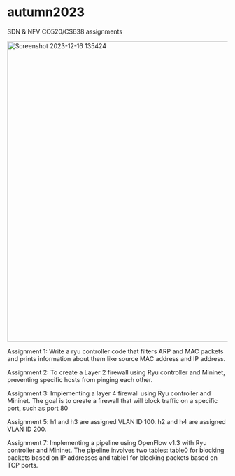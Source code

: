 # autumn2023
SDN &amp; NFV CO520/CS638 assignments

<img width="686" alt="Screenshot 2023-12-16 135424" src="https://github.com/SDN-TU/autumn2023/assets/108898063/63456cc3-7384-4382-ae3b-efb771ee62e2">


Assignment 1:
Write a ryu controller code that filters ARP and MAC packets and prints information about them like source MAC address and IP address.

Assignment 2:
To create a Layer 2 firewall using Ryu controller and Mininet, preventing specific hosts from pinging each other.

Assignment 3:
Implementing a layer 4 firewall using Ryu controller and Mininet. The goal is to create a firewall that will block traffic on a specific port, such as port 80

Assignment 5:
h1 and h3 are assigned VLAN ID 100. h2 and h4 are assigned VLAN ID 200.

Assignment 7:
Implementing a pipeline using OpenFlow v1.3 with Ryu controller and Mininet. The pipeline involves two tables: table0 for blocking packets based on IP addresses and table1 for blocking packets based on TCP ports.


